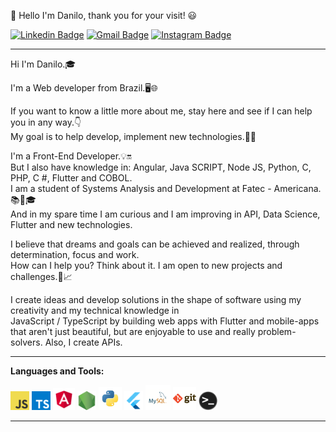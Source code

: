 👋 Hello I'm Danilo, thank you for your visit! 😃
<p><a href="https://www.linkedin.com/in/danilo-portor/"target="_blank" ><img src="https://camo.githubusercontent.com/06545c27e7839e364dd109cfedf1c1fe93fca3bc/68747470733a2f2f696d672e736869656c64732e696f2f62616467652f2d4c696e6b6564496e2d626c75653f7374796c653d666c6174266c6f676f3d4c696e6b6564696e266c6f676f436f6c6f723d7768697465266c696e6b3d68747470733a2f2f7777772e6c696e6b6564696e2e636f6d2f696e2f726562656363616d616e7a692f" alt="Linkedin Badge" data-canonical-src="https://img.shields.io/badge/-LinkedIn-blue?style=flat&amp;logo=Linkedin&amp;logoColor=white&amp;"target="_blank"></a>
<a href="mailto:dprosa23@gmail.com"><img src="https://camo.githubusercontent.com/dc2123e2140118ba042e380f4aa9b701a9b3df65/68747470733a2f2f696d672e736869656c64732e696f2f62616467652f2d476d61696c2d6331343433383f7374796c653d666c6174266c6f676f3d476d61696c266c6f676f436f6c6f723d7768697465266c696e6b3d6d61696c746f3a726562656363616d616e7a6940676d61696c2e636f6d" alt="Gmail Badge" data-canonical-src="https://img.shields.io/badge/-Gmail-c14438?style=flat&amp;logo=Gmail&amp;logoColor=white&amp;"target="_blank"></a>
<a href="https://www.instagram.com/dprosa_23/" rel="nofollow"><img src="https://camo.githubusercontent.com/7f10a1f69c0c22441f08691b6591a674bea89122/68747470733a2f2f696d672e736869656c64732e696f2f62616467652f2d496e7374616772616d2d4331333538343f7374796c653d666c6174266c6162656c436f6c6f723d433133353834266c6f676f3d696e7374616772616d266c6f676f436f6c6f723d7768697465266c696e6b3d68747470733a2f2f7777772e696e7374616772616d2e636f6d2f636f64657077722f" alt="Instagram Badge" data-canonical-src="https://img.shields.io/badge/-Instagram-C13584?style=flat&amp;labelColor=C13584&amp;logo=instagram&amp;logoColor=white&amp;"target="_blank"></a></p>

---- 

Hi I'm Danilo.🎓
  
I'm a Web developer from Brazil.🖥🌐

If you want to know a little more about me, stay here and see if I can help you in any way.👇<br>
My goal is to help develop, implement new technologies.📌✨<br>

I'm a Front-End Developer.💡🔛<br>
But I also have knowledge in: Angular, Java SCRIPT, Node JS, Python, C, PHP, C #, Flutter and COBOL.<br>
I am a student of Systems Analysis and Development at Fatec - Americana. 📚👨🎓<br>
And in my spare time I am curious and I am improving in API, Data Science, Flutter and new technologies.<br>

I believe that dreams and goals can be achieved and realized, through determination, focus and work.<br>
How can I help you? Think about it. I am open to new projects and challenges.🧮📈<br>

I create ideas and develop solutions in the shape of software using my creativity and my technical knowledge in<br> JavaScript / TypeScript by building web apps with Flutter and mobile-apps that aren't just beautiful, but are enjoyable to use and really problem-solvers. Also, I create APIs.

---- 

**Languages and Tools:**  

<code><img height="30" src="https://raw.githubusercontent.com/github/explore/80688e429a7d4ef2fca1e82350fe8e3517d3494d/topics/javascript/javascript.png"></code>
<code><img height="30" src="https://raw.githubusercontent.com/github/explore/80688e429a7d4ef2fca1e82350fe8e3517d3494d/topics/typescript/typescript.png"></code>
<code><img height="35" src="https://raw.githubusercontent.com/github/explore/80688e429a7d4ef2fca1e82350fe8e3517d3494d/topics/angular/angular.png"></code>
<code><img height="30" src="https://raw.githubusercontent.com/github/explore/80688e429a7d4ef2fca1e82350fe8e3517d3494d/topics/nodejs/nodejs.png"></code>
<code><img height="37" src="https://raw.githubusercontent.com/github/explore/80688e429a7d4ef2fca1e82350fe8e3517d3494d/topics/python/python.png"></code>
<code><img height="30" src="https://raw.githubusercontent.com/github/explore/80688e429a7d4ef2fca1e82350fe8e3517d3494d/topics/flutter/flutter.png"></code>
<code><img height="40" src="https://raw.githubusercontent.com/github/explore/80688e429a7d4ef2fca1e82350fe8e3517d3494d/topics/mysql/mysql.png"></code>
<code><img height="37" src="https://raw.githubusercontent.com/github/explore/80688e429a7d4ef2fca1e82350fe8e3517d3494d/topics/git/git.png"></code>
<code><img height="30" src="https://raw.githubusercontent.com/github/explore/80688e429a7d4ef2fca1e82350fe8e3517d3494d/topics/terminal/terminal.png"></code>


---- 
